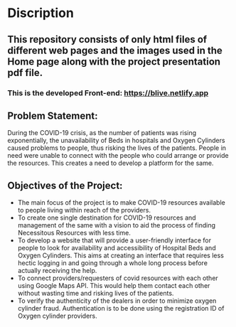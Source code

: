 # Discription

## This repository consists of only html files of different web pages and the images used in the Home page along with the project presentation pdf file.

### This is the developed Front-end:  https://blive.netlify.app


## Problem Statement: 
During the COVID-19 crisis, as the number of patients was rising exponentially, the unavailability of Beds in hospitals and Oxygen Cylinders caused problems to people, thus risking the lives of the patients. People in need were unable to connect with the people who could arrange or provide the resources. This creates a need to develop a platform for the same.


## Objectives of the Project: 
-	The main focus of the project is to make COVID-19 resources available to people living within reach of the providers.
-	To create one single destination for COVID-19 resources and management of the same with a vision to aid the process of finding Necessitous Resources with less time.
-	To develop a website that will provide a user-friendly interface for people to look for availability and accessibility of Hospital Beds and Oxygen Cylinders. This aims at creating an interface that requires less hectic logging in and going through a whole long process before actually receiving the help.
-	To connect providers/requesters of covid resources with each other using Google Maps API. This would help them contact each other without wasting time and risking lives of the patients.
-	To verify the authenticity of the dealers in order to minimize oxygen cylinder fraud. Authentication is to be done using the registration ID of Oxygen cylinder providers.

